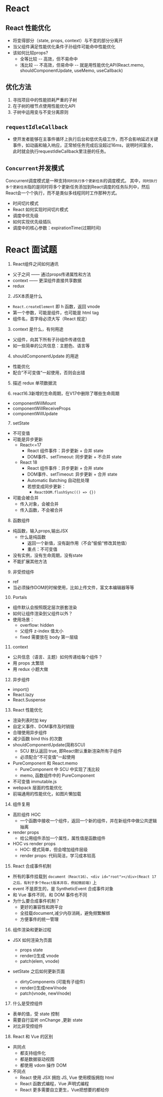# React
## React 性能优化
* 将变得部分（state, props, context）与不变的部分分离开
* 当父组件满足性能优化条件子孙组件可能命中性能优化
* 该如何比较props?
  * 全等比较 -- 高效，但不易命中
  * 浅比较 -- 不高效，但易命中   -- 就是用性能优化API(React.memo, shouldComponentUpdate, useMemo, useCallback)

## 优化方法
1. 寻找项目中的性能损耗严重的子树
2. 在子树的根节点使用性能优化API
3. 子树中运用变与不变分离原则

## `requestIdleCallback`
  * 使开发者能够在主事件循环上执行后台和低优先级工作，而不会影响延迟关键事件，如动画和输入响应，正常帧任务完成后没超过16ms，说明时间富余，此时就会执行requestIdleCallback里注册的任务。

## `Concurrent`并发模式
Concurrent调度模式是一种支持`同时执行多个更新任务`的调度模式。
其中，`同时执行多个更新任务`指的是同时将多个更新任务添加到React调度的任务队列中，然后React会一个个执行，而不是类似多线程同时工作那种方式。

* 时间切片模式
* React 如何实现时间切片模式
* 调度中优先级
* 如何实现优先级插队
* 调度中的核心参数：expirationTime(过期时间)

# React 面试题
1. React组件之间如何通讯
  * 父子之间 —— 通过props传递属性和方法
  * context —— 更深组件直接共享数据
  * redux
2. JSX本质是什么
  * `React.createElement` 即 h 函数，返回 vnode
  * 第一个参数，可能是组件，也可能是 html tag
  * 组件名，首字母必须大写（React 规定）

3. context 是什么，有何用途
  * 父组件，向其下所有子孙组件传递信息
  * 如一些简单的公共信息：主题色、语言等

4. shouldComponentUpdate 的用途
  * 性能优化
  * 配合”不可变值“一起使用，否则会出错

5. 描述 redux 单项数据流

6. react16.3新增的生命周期，在V17中删除了哪些生命周期
  * componentWillMount
  * componentWillReceiveProps
  * componentWillUpdate

7. setState
  * 不可变值
  * 可能是异步更新
    * React<=17
      * React 组件事件：异步更新 + 合并 state
      * DOM事件、setTimeout: 同步更新 + 不合并 state
    * React 18
      * React 组件事件：异步更新 + 合并 state
      * DOM事件、setTimeout: 异步更新 + 合并 state
      * Automatic Batching 自动批处理
      * 若想变成同步更新：
        * `ReactDOM.flushSync(() => {})`
  * 可能会被合并
    * 传入对象，会被合并
    * 传入函数，不会被合并
8. 函数组件
  * 纯函数，输入props,输出JSX
    * 什么是纯函数
      * 返回一个新值，没有副作用（不会”偷偷“修改其他值）
      * 重点：不可变值
  * 没有实例，没有生命周期，没有state
  * 不能扩展其他方法
9. 非受控组件
  * ref
  * 当必须操作DOM的时候使用，比如上传文件，富文本编辑器等等
10. Portals
  * 组件默认会按照既定层次嵌套渲染
  * 如何让组件渲染到父组件以外？
  * 使用场景：
    * overflow: hidden
    * 父组件 z-index 值太小
    * fixed 需要放在 body 第一层级
11. context
  * 公共信息（语言、主题）如何传递给每个组件？
  * 用 props 太繁琐
  * 用 redux 小题大做
12. 异步组件
  * import()
  * React.lazy
  * React.Suspense
13. React 性能优化
  * 渲染列表时加 key
  * 自定义事件、DOM事件及时销毁
  * 合理使用异步组件
  * 减少函数 bind this 的次数
  * shouldComponentUpdate(简称SCU)
    * SCU 默认返回 true, 即React默认重新渲染所有子组件
    * 必须配合“不可变值”一起使用
  * PureComponent 和 React.memo
    * PureComponent 中 SCU 中实现了浅比较
    * memo, 函数组件中的 PureComponent
  * 不可变值 immutable.js
  * webpack 层面的性能优化
  * 前端通用的性能优化，如图片懒加载
14. 组件复用
  * 高阶组件 HOC
    * 一个函数中接收一个组件，返回一个新的组件，并在新组件中做公共逻辑抽离
  * render props
    * 给公用组件添加一个属性，属性值是函数组件
  * HOC vs render props
    * HOC: 模式简单，但会增加组件层级
    * render props: 代码简洁，学习成本较高

15. React 合成事件机制
  * 所有的事件挂载到 `document（React16）`、`<div id="root"></div>(React 17 之后，有利于多个React版本并存，例如微前端)` 上
  * event 不是原生的，是 SyntheticEvent 合成事件对象
  * 和 Vue 事件不同，和 DOM 事件也不同
  * 为什么要合成事件机制？
    * 更好的兼容性和跨平台
    * 全挂载document,减少内存消耗，避免频繁解绑
    * 方便事件的统一管理
16. 组件渲染和更新过程
  * JSX 如何渲染为页面
    * props state
    * render()生成 vnode
    * patch(elem, vnode)

  * setState 之后如何更新页面
    * dirtyComponents (可能有子组件)
    * render()生成newVnode
    * patch(vnode, newVnode)

17. 什么是受控组件
  * 表单的值，受 state 控制
  * 需要自行监听 onChange ,更新 state
  * 对比非受控组件

18. React 和 Vue 的区别
  * 共同点
    * 都支持组件化
    * 都是数据驱动视图
    * 都使用 vdom 操作 DOM
  * 不同点
    * React 使用 JSX 拥抱 JS, Vue 使用模版拥抱 html
    * React 函数式编程，Vue 声明式编程
    * React 更多需要自立更生，Vue把想要的都给你